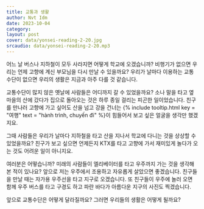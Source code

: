 ```yaml
---
title: 교통과 생활
author: Nvt Idm
date: 2023-10-04
category: 
layout: post
cover: data/yonsei-reading-2-20.jpg
srcaudio: data/yonsei-reading-2-20.mp3
---
```


어느 날 버스나 지하철이 모두 사라지면 어떻게 학교에 오겠습니까? 
비행기가 없으면 우리는 언제 고향에 계신 부모님을 다시 만날 수 있을까요? 
우리가 날마다 이용하는 교통수단이 없으면 우리의 생활은 지금과 아주 다를 것 같습니다.

교통수단이 많지 않은 옛날에 사람들은 어디까지 갈 수 있었을까요? 
소나 말을 타고 옆 마을의 산에 갔다가 집으로 돌아오는 것은 하루 종일 걸리는 피곤한 일이었습니다. 
친구를 만나러 고향에 가고 싶어도 산을 넘고 강을 건너는 {% include tooltip.html key = "여행" text = "hành trình, chuyến đi" %}이 힘들어서 보고 싶은 얼굴을 생각만 했겠지요.

그때 사람들은 우리가 날마다 지하철을 타고 산을 지나서 학교에 다니는 것을 상상할 수 있었을까요? 
친구가 보고 싶으면 언제든지 KTX를 타고 고향에 가서 재미있게 놀다가 오는 것도 어려운 일이 아니지요.

여러분은 어떻습니까? 
미래의 사람들이 엘리베이터를 타고 우주까지 가는 것을 생각해 본 적이 있나요? 
앞으로 저는 우주에서 조용하고 자유롭게 살았으면 좋겠습니다. 
친구들을 만날 때는 자가용 우주선을 타고 지구로 오겠습니다. 
또 친구들이 우주에 놀러 오면 함께 우주 버스를 타고 구경도 하고 파란 바다가 아름다운 지구의 사진도 찍겠습니다.

앞으로 교통수단은 어떻게 달라질까요? 
그러면 우리들의 생활은 어떻게 될까요?